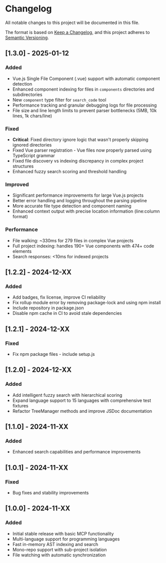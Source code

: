 # Changelog

All notable changes to this project will be documented in this file.

The format is based on [Keep a Changelog](https://keepachangelog.com/en/1.0.0/),
and this project adheres to [Semantic Versioning](https://semver.org/spec/v2.0.0.html).

## [1.3.0] - 2025-01-12

### Added
- Vue.js Single File Component (.vue) support with automatic component detection
- Enhanced component indexing for files in `components` directories and subdirectories
- New `component` type filter for `search_code` tool
- Performance tracking and granular debugging logs for file processing
- File size and line length limits to prevent parser bottlenecks (5MB, 10k lines, 1k chars/line)

### Fixed
- **Critical**: Fixed directory ignore logic that wasn't properly skipping ignored directories
- Fixed Vue parser registration - Vue files now properly parsed using TypeScript grammar
- Fixed file discovery vs indexing discrepancy in complex project structures
- Enhanced fuzzy search scoring and threshold handling

### Improved
- Significant performance improvements for large Vue.js projects
- Better error handling and logging throughout the parsing pipeline
- More accurate file type detection and component naming
- Enhanced context output with precise location information (line:column format)

### Performance
- File walking: ~330ms for 279 files in complex Vue projects
- Full project indexing: handles 190+ Vue components with 474+ code elements
- Search responses: <10ms for indexed projects

## [1.2.2] - 2024-12-XX

### Added
- Add badges, fix license, improve CI reliability
- Fix rollup module error by removing package-lock and using npm install
- Include repository in package.json
- Disable npm cache in CI to avoid stale dependencies

## [1.2.1] - 2024-12-XX

### Fixed
- Fix npm package files - include setup.js

## [1.2.0] - 2024-12-XX

### Added
- Add intelligent fuzzy search with hierarchical scoring
- Expand language support to 15 languages with comprehensive test fixtures
- Refactor TreeManager methods and improve JSDoc documentation

## [1.1.0] - 2024-11-XX

### Added
- Enhanced search capabilities and performance improvements

## [1.0.1] - 2024-11-XX

### Fixed
- Bug fixes and stability improvements

## [1.0.0] - 2024-11-XX

### Added
- Initial stable release with basic MCP functionality
- Multi-language support for programming languages
- Fast in-memory AST indexing and search
- Mono-repo support with sub-project isolation
- File watching with automatic synchronization